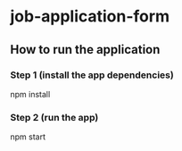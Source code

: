 # job-application-form

## How to run the application

### Step 1 (install the app dependencies)
npm install

### Step 2 (run the app)

npm start

